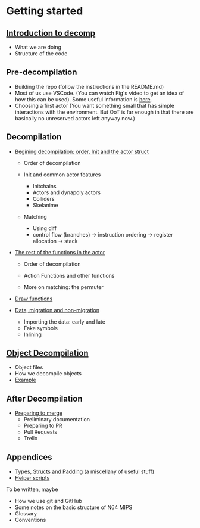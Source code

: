 # Getting started

## [Introduction to decomp](introduction.md)
- What we are doing
- Structure of the code

## Pre-decompilation
- Building the repo (follow the instructions in the README.md)
- Most of us use VSCode. (You can watch Fig's video to get an idea of how this can be used). Some useful information is [here](../vscode.md).
- Choosing a first actor (You want something small that has simple interactions with the environment. But OoT is far enough in that there are basically no unreserved actors left anyway now.)

## Decompilation

- [Begining decompilation: order, Init and the actor struct](beginning_decomp.md)
    - Order of decompilation
    - Init and common actor features
        - Initchains
        - Actors and dynapoly actors
        - Colliders
        - Skelanime

    - Matching
        - Using diff
        - control flow (branches) -> instruction ordering -> register allocation -> stack

- [The rest of the functions in the actor](other_functions.md)
    - Order of decompilation
    - Action Functions and other functions

    - More on matching: the permuter

- [Draw functions](draw_functions.md)

- [Data, migration and non-migration](data.md)
    - Importing the data: early and late
    - Fake symbols
    - Inlining

## [Object Decompilation](object_decomp.md)
- Object files
- How we decompile objects
- [Example](object_decomp_example.md)


## After Decompilation

- [Preparing to merge](merging.md)
    - Preliminary documentation
    - Preparing to PR
    - Pull Requests
    - Trello

## Appendices
- [Types, Structs and Padding](types_structs_padding.md) (a miscellany of useful stuff)
- [Helper scripts](helper_scripts.md)

To be written, maybe

- How we use git and GitHub
- Some notes on the basic structure of N64 MIPS
- Glossary
- Conventions
